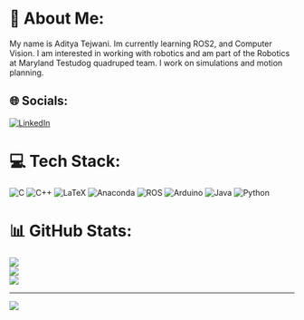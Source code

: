 # 💫 About Me:
My name is Aditya Tejwani. Im currently learning ROS2, and Computer Vision. I am interested in working with robotics and am part of the Robotics at Maryland Testudog quadruped team. I work on simulations and motion planning.


## 🌐 Socials:
[![LinkedIn](https://img.shields.io/badge/LinkedIn-%230077B5.svg?logo=linkedin&logoColor=white)](https://linkedin.com/in/www.linkedin.com/in/aditya-tejwani-0532811a0) 

# 💻 Tech Stack:
![C](https://img.shields.io/badge/c-%2300599C.svg?style=for-the-badge&logo=c&logoColor=white) ![C++](https://img.shields.io/badge/c++-%2300599C.svg?style=for-the-badge&logo=c%2B%2B&logoColor=white) ![LaTeX](https://img.shields.io/badge/latex-%23008080.svg?style=for-the-badge&logo=latex&logoColor=white) ![Anaconda](https://img.shields.io/badge/Anaconda-%2344A833.svg?style=for-the-badge&logo=anaconda&logoColor=white) ![ROS](https://img.shields.io/badge/ros-%230A0FF9.svg?style=for-the-badge&logo=ros&logoColor=white) ![Arduino](https://img.shields.io/badge/-Arduino-00979D?style=for-the-badge&logo=Arduino&logoColor=white) ![Java](https://img.shields.io/badge/java-%23ED8B00.svg?style=for-the-badge&logo=openjdk&logoColor=white) ![Python](https://img.shields.io/badge/python-3670A0?style=for-the-badge&logo=python&logoColor=ffdd54)
# 📊 GitHub Stats:
![](https://github-readme-stats.vercel.app/api?username=autejwani&theme=cobalt&hide_border=false&include_all_commits=false&count_private=false)<br/>
![](https://github-readme-streak-stats.herokuapp.com/?user=autejwani&theme=cobalt&hide_border=false)<br/>
![](https://github-readme-stats.vercel.app/api/top-langs/?username=autejwani&theme=cobalt&hide_border=false&include_all_commits=false&count_private=false&layout=compact)

---
[![](https://visitcount.itsvg.in/api?id=autejwani&icon=0&color=0)](https://visitcount.itsvg.in)

<!-- Proudly created with GPRM ( https://gprm.itsvg.in ) -->
